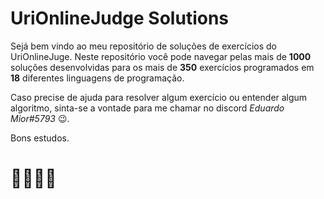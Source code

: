 # UriOnlineJudge Solutions

Sejá bem vindo ao meu repositório de soluções de exercícios do UriOnlineJuge. Neste repositório você pode navegar pelas mais de **1000** soluções desenvolvidas para os mais de **350** exercícios programados em **18** diferentes linguagens de programação.
  
Caso precise de ajuda para resolver algum exercício ou entender algum algoritmo, sinta-se a vontade para me chamar no discord *Eduardo Mior#5793* 😉.
  
Bons estudos.
# 👩‍💻👨‍💻
